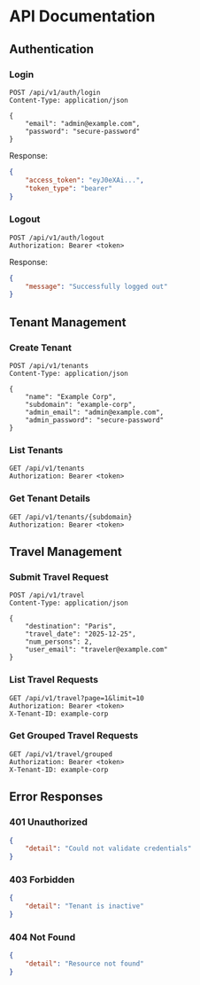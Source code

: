 # API Documentation

## Authentication

### Login
```http
POST /api/v1/auth/login
Content-Type: application/json

{
    "email": "admin@example.com",
    "password": "secure-password"
}
```

Response:
```json
{
    "access_token": "eyJ0eXAi...",
    "token_type": "bearer"
}
```

### Logout
```http
POST /api/v1/auth/logout
Authorization: Bearer <token>
```

Response:
```json
{
    "message": "Successfully logged out"
}
```

## Tenant Management

### Create Tenant
```http
POST /api/v1/tenants
Content-Type: application/json

{
    "name": "Example Corp",
    "subdomain": "example-corp",
    "admin_email": "admin@example.com",
    "admin_password": "secure-password"
}
```

### List Tenants
```http
GET /api/v1/tenants
Authorization: Bearer <token>
```

### Get Tenant Details
```http
GET /api/v1/tenants/{subdomain}
Authorization: Bearer <token>
```

## Travel Management

### Submit Travel Request
```http
POST /api/v1/travel
Content-Type: application/json

{
    "destination": "Paris",
    "travel_date": "2025-12-25",
    "num_persons": 2,
    "user_email": "traveler@example.com"
}
```

### List Travel Requests
```http
GET /api/v1/travel?page=1&limit=10
Authorization: Bearer <token>
X-Tenant-ID: example-corp
```

### Get Grouped Travel Requests
```http
GET /api/v1/travel/grouped
Authorization: Bearer <token>
X-Tenant-ID: example-corp
```

## Error Responses

### 401 Unauthorized
```json
{
    "detail": "Could not validate credentials"
}
```

### 403 Forbidden
```json
{
    "detail": "Tenant is inactive"
}
```

### 404 Not Found
```json
{
    "detail": "Resource not found"
}
```
